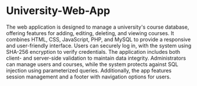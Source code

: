# University-Web-App

The web application is designed to manage a university's course database, offering features for adding, editing, deleting, and viewing courses. It combines HTML, CSS, JavaScript, PHP, and MySQL to provide a responsive and user-friendly interface. Users can securely log in, with the system using SHA-256 encryption to verify credentials. The application includes both client- and server-side validation to maintain data integrity. Administrators can manage users and courses, while the system protects against SQL injection using parameterized queries. Additionally, the app features session management and a footer with navigation options for users.
